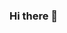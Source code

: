 ### Hi there 👋

<!--
**alimohamadi17/alimohamadi17** is a ✨ _special_ ✨ repository because its `README.md` (this file) appears on your GitHub profile.

Here are some ideas to get you started:

- 🔭 I’m currently working on ArioEntertainment
- 🌱 I’m currently learning ...
- 👯 I’m looking to collaborate on big company
- 🤔 I’m looking for help with ...
- 💬 Ask me about ...
- 📫 How to reach me: ...
- 😄 Pronouns: ...
- ⚡ Fun fact: react js very good
-->
